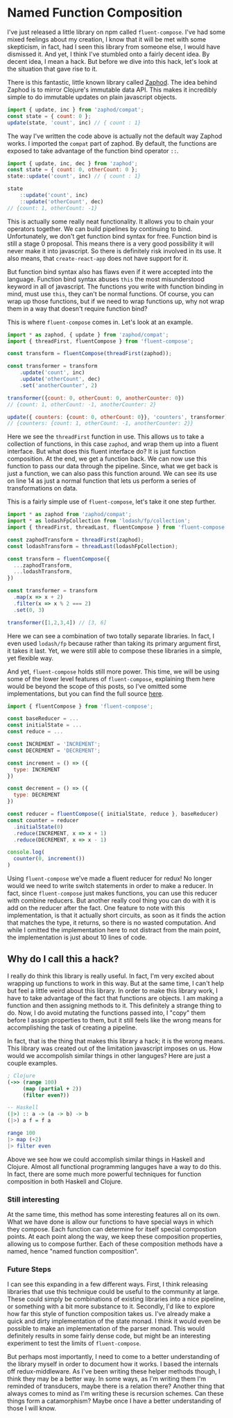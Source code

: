 # Named Function Composition

I've just released a little library on npm called `fluent-compose`. I've had some mixed feelings about my creation, I know that it will be met with some skepticism, in fact, had I seen this library from someone else, I would have dismissed it. And yet, I think I've stumbled onto a fairly decent idea. By decent idea, I mean a hack. But before we dive into this hack, let's look at the situation that gave rise to it.

There is this fantastic, little known library called [Zaphod](https://zaphod.surge.sh/). The idea behind Zaphod is to mirror Clojure's immutable data API. This makes it incredibly simple to do immutable updates on plain javascript objects.

```javascript
import { update, inc } from 'zaphod/compat';
const state = { count: 0 };
update(state, 'count', inc) // { count : 1}
```

The way I've written the code above is actually not the default way Zaphod works. I imported the `compat` part of zaphod. By default, the functions are exposed to take advantage of the function bind operator `::`.

```javascript
import { update, inc, dec } from 'zaphod';
const state = { count: 0, otherCount: 0 };
state::update('count', inc) // { count : 1}

state
    ::update('count', inc)
    ::update('otherCount', dec)
// {count: 1, otherCount: -1}
```

This is actually some really neat functionality. It allows you to chain your operators together. We can build pipelines by continuing to bind. Unfortunately, we don't get function bind syntax for free. Function bind is still a stage 0 proposal. This means there is a very good possibility it will never make it into javascript. So there is definitely risk involved in its use. It also means, that `create-react-app` does not have support for it. 

But function bind syntax also has flaws even if it were accepted into the language. Function bind syntax abuses `this` the most misunderstood keyword in all of javascript. The functions you write with function binding in mind, must use `this`, they can't be normal functions. Of course, you can wrap up those functions, but if we need to wrap functions up, why not wrap them in a way that doesn't require function bind?

This is where `fluent-compose` comes in. Let's look at an example.

```javascript
import * as zaphod, { update } from 'zaphod/compat';
import { threadFirst, fluentCompose } from 'fluent-compose';

const transform = fluentCompose(threadFirst(zaphod));

const transformer = transform
    .update('count', inc)
    .update('otherCount', dec)
    .set('anotherCounter', 2)

transformer({count: 0, otherCount: 0, anotherCounter: 0})
// {count: 1, otherCount: -1, anotherCounter: 2}

update({ counters: {count: 0, otherCount: 0}}, 'counters', transformer)
// {counters: {count: 1, otherCount: -1, anotherCounter: 2}}
```

Here we see the `threadFirst` function in use. This allows us to take a collection of functions, in this case `zaphod`, and wrap them up into a fluent interface. But what does this fluent interface do? It is just function composition. At the end, we get a function back. We can now use this function to pass our data through the pipeline. Since, what we get back is just a function, we can also pass this function around. We can see its use on line 14 as just a normal function that lets us perform a series of transformations on data.

This is a fairly simple use of `fluent-compose`, let's take it one step further.

```javascript
import * as zaphod from 'zaphod/compat';
import * as lodashFpCollection from 'lodash/fp/collection';
import { threadFirst, threadLast, fluentCompose } from 'fluent-compose';

const zaphodTransform = threadFirst(zaphod);
const lodashTransform = threadLast(lodashFpCollection);

const transform = fluentCompose({
  ...zaphodTransform,
  ...lodashTransform,
})

const transformer = transform
  .map(x => x + 2)
  .filter(x => x % 2 === 2)
  .set(0, 3)

transformer([1,2,3,4]) // [3, 6]
```

Here we can see a combination of two totally separate libraries. In fact, I even used `lodash/fp` because rather than taking its primary argument first, it takes it last. Yet, we were still able to compose these libraries in a simple, yet flexible way. 

And yet, `fluent-compose` holds still more power. This time, we will be using some of the lower level features of `fluent-compose`, explaining them here would be beyond the scope of this posts, so I've omitted some implementations, but you can find the full source [here]().

```javascript
import { fluentCompose } from 'fluent-compose';

const baseReducer = ...
const initialState = ...
const reduce = ...

const INCREMENT = 'INCREMENT';
const DECREMENT = 'DECREMENT';

const increment = () => ({
  type: INCREMENT
})

const decrement = () => ({
  type: DECREMENT
})

const reducer = fluentCompose({ initialState, reduce }, baseReducer)
const counter = reducer
  .initialState(0)
  .reduce(INCREMENT, x => x + 1)
  .reduce(DECREMENT, x => x - 1)

console.log(
  counter(0, increment())
)
```

Using `fluent-compose` we've made a fluent reducer for redux! No longer would we need to write switch statements in order to make a reducer. In fact, since `fluent-compose` just makes functions, you can use this reducer with combine reducers. But another really cool thing you can do with it is add on the reducer after the fact. One feature to note with this implementation, is that it actually short circuits, as soon as it finds the action that matches the type, it returns, so there is no wasted computation. And while I omitted the implementation here to not distract from the main point, the implementation is just about 10 lines of code. 

## Why do I call this a hack?

I really do think this library is really useful. In fact, I'm very excited about wrapping up functions to work in this way. But at the same time, I can't help but feel a little weird about this library. In order to make this library work, I have to take advantage of the fact that functions are objects. I am making a function and then assigning methods to it. This definitely a strange thing to do. Now, I do avoid mutating the functions passed into, I "copy" them before I assign properties to them, but it still feels like the wrong means for accomplishing the task of creating a pipeline.

In fact, that is the thing that makes this library a hack; it is the wrong means. This library was created out of the limitation javascript imposes on us. How would we accompolish similar things in other languges? Here are just a couple examples.

```clojure
; Clojure
(->> (range 100)
     (map (partial + 2))
     (filter even?))
```

```haskell
-- Haskell
(|>) :: a -> (a -> b) -> b
(|>) a f = f a

range 100
|> map (+2)
|> filter even
```

Above we see how we could accomplish similar things in Haskell and Clojure. Almost all functional programming languges have a way to do this. In fact, there are some much more powerful techniques for function composition in both Haskell and Clojure.

### Still interesting

At the same time, this method has some interesting features all on its own. What we have done is allow our functions to have special ways in which they compose. Each function can determine for itself special compostion points. At each point along the way, we keep these composition properties, allowing us to compose further. Each of these composition methods have a named, hence "named function composition". 

### Future Steps

I can see this expanding in a few different ways. First, I think releasing libraries that use this technique could be useful to the community at large. These could simply be combinations of existing libraries into a nice pipeline, or something with a bit more substance to it. Secondly, I'd like to explore how far this style of function composition takes us. I've already make a quick and dirty implementation of the state monad. I think it would even be possible to make an implementation of the parser monad. This would definitely results in some fairly dense code, but might be an interesting experiment to test the limits of `fluent-compose`.

But perhaps most importantly, I need to come to a better understanding of the library myself in order to document how it works. I based the internals off redux-middleware. As I've been writing these helper methods though, I think they may be a better way. In some ways, as I'm writing them I'm reminded of transducers, maybe there is a relation there? Another thing that always comes to mind as I'm writing these is recursion schemes. Can these things form a catamorphism? Maybe once I have a better understanding of those I will know.